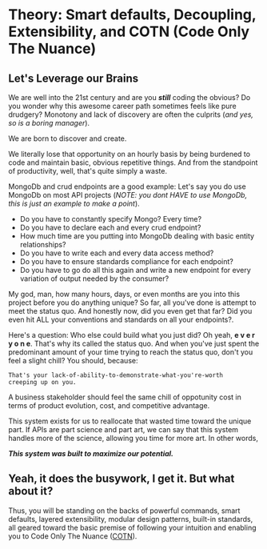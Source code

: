 # Theory: Smart defaults, Decoupling, Extensibility, and COTN (Code Only The Nuance)

## Let's Leverage our Brains
We are well into the 21st century and are you ***still*** coding the obvious?  Do you wonder why this awesome career path sometimes feels like pure drudgery?  Monotony and lack of discovery are often the culprits (*and yes, so is a boring manager*).  

We are born to discover and create. 

We literally lose that opportunity on an hourly basis by being burdened to code and maintain basic, obvious repetitive things.  And from the standpoint of productivity, well, that's quite simply a waste.

MongoDb and crud endpoints are a good example: Let's say you do use MongoDb on most API projects (*NOTE: you dont HAVE to use MongoDb, this is just an example to make a point*).  
* Do you have to constantly specify Mongo?  Every time?  
* Do you have to declare each and every crud endpoint?  
* How much time are you putting into MongoDb dealing with basic entity relationships?
* Do you have to write each and every data access method?  
* Do you have to ensure standards compliance for each endpoint?
* Do you have to go do all this again and write a new endpoint for every variation of output needed by the consumer?

My god, man, how many hours, days, or even months are you into this project before you do anything unique?  So far, all you've done is attempt to meet the status quo.  And honestly now, did you even get that far?  Did you even hit ALL your conventions and standards on all your endpoints?.  

Here's a question: Who else could build what you just did?  Oh yeah, **e v e r y o n e**.  That's why its called the status quo.  And when you've just spent the predominant amount of your time trying to reach the status quo, don't you feel a slight chill?  You should, because:

    That's your lack-of-ability-to-demonstrate-what-you're-worth 
    creeping up on you.  

A business stakeholder should feel the same chill of oppotunity cost in terms of product evolution, cost, and competitive advantage. 

This system exists for us to reallocate that wasted time toward the unique part.  If APIs are part science and part art, we can say that this system handles more of the science, allowing you time for more art.  In other words, 

***This system was built to maximize our potential.***

## Yeah, it does the busywork, I get it.  But what about it?

Thus, you will be standing on the backs of powerful commands, smart defaults, layered extensibility, modular design patterns, built-in standards, all geared toward the basic premise of following your intuition and enabling you to Code Only The Nuance ([COTN](https://youtu.be/uLr0v9MyGgM?t=14)).



